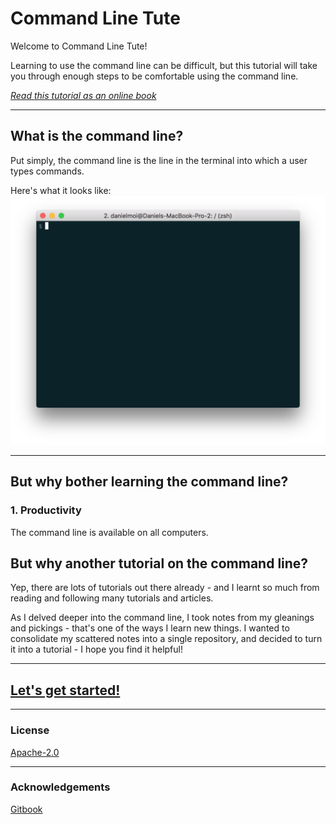 # Command Line Tute

Welcome to Command Line Tute!

Learning to use the command line can be difficult, but this tutorial will take you through
enough steps to be comfortable using the command line.

[_Read this tutorial as an online book_](https://danielmoi.gitbooks.io/command-line-tute/)

---
## What is the command line?
Put simply, the command line is the line in the terminal into which a user types commands.

Here's what it looks like:
![Command Line](/screenshots/command-line.png)


---
## But why bother learning the command line?

### 1. Productivity
The command line is available on all computers.




## But why another tutorial on the command line?
Yep, there are lots of tutorials out there already - and I learnt so much from reading and
following many tutorials and articles.

As I delved deeper into the command line, I took notes from my gleanings and pickings - that's one of the ways
I learn new things. I wanted to consolidate my scattered notes into a single repository, and
decided to turn it into a tutorial - I hope you find it helpful!

---
## [Let's get started!](00-setup.md)


---
### License
[Apache-2.0](LICENSE.txt)


___
### Acknowledgements
[Gitbook](https://www.gitbook.com/)

